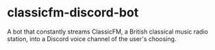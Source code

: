 # classicfm-discord-bot
A bot that constantly streams ClassicFM, a British classical music radio station, into a Discord voice channel of the user's choosing.
